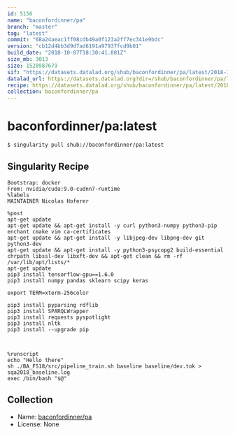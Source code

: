 ```yaml
---
id: 5156
name: "baconfordinner/pa"
branch: "master"
tag: "latest"
commit: "68a24aeac1ff08cdb49a0f123a2ff7ec341e9bdc"
version: "cb12d4bb3d9d7ad6191a97937fcd9b01"
build_date: "2018-10-07T18:30:41.801Z"
size_mb: 3013
size: 1528987679
sif: "https://datasets.datalad.org/shub/baconfordinner/pa/latest/2018-10-07-68a24aea-cb12d4bb/cb12d4bb3d9d7ad6191a97937fcd9b01.simg"
datalad_url: https://datasets.datalad.org?dir=/shub/baconfordinner/pa/latest/2018-10-07-68a24aea-cb12d4bb/
recipe: https://datasets.datalad.org/shub/baconfordinner/pa/latest/2018-10-07-68a24aea-cb12d4bb/Singularity
collection: baconfordinner/pa
---
```


# baconfordinner/pa:latest

```bash
$ singularity pull shub://baconfordinner/pa:latest
```

## Singularity Recipe

```singularity
Bootstrap: docker
From: nvidia/cuda:9.0-cudnn7-runtime
%labels
MAINTAINER Nicolas Hoferer

%post
apt-get update
apt-get update && apt-get install -y curl python3-numpy python3-pip enchant cmake vim ca-certificates
apt-get update && apt-get install -y libjpeg-dev libpng-dev git python3-dev
apt-get update && apt-get install -y python3-psycopg2 build-essential chrpath libssl-dev libxft-dev && apt-get clean && rm -rf /var/lib/apt/lists/*
apt-get update
pip3 install tensorflow-gpu==1.6.0
pip3 install numpy pandas sklearn scipy keras

export TERM=xterm-256color

pip3 install pyparsing rdflib
pip3 install SPARQLWrapper
pip3 install requests pyspotlight
pip3 install nltk
pip3 install --upgrade pip



%runscript
echo "Hello there"
sh ./BA_FS18/src/pipeline_train.sh baseline baseline/dev.tok > sqa2018_baseline.log
exec /bin/bash "$@"
```

## Collection

 - Name: [baconfordinner/pa](https://github.com/baconfordinner/pa)
 - License: None

